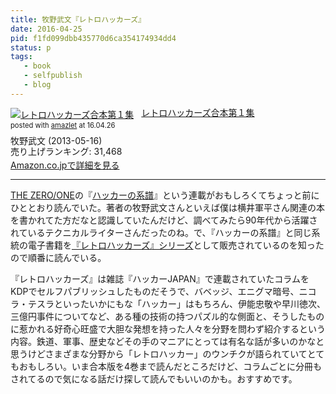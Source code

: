 ```yaml
---
title: 牧野武文『レトロハッカーズ』
date: 2016-04-25
pid: f1fd099dbb435770d6ca354174934dd4
status: p
tags:
   - book
   - selfpublish
   - blog
---
```


<div class="amazlet-box" style="margin-bottom:0px;"><div class="amazlet-image" style="float:left;margin:0px 12px 1px 0px;"><a href="http://www.amazon.co.jp/exec/obidos/ASIN/B00CU54Y8C/dotimpact-22/ref=nosim/" name="amazletlink" target="_blank"><img src="http://ecx.images-amazon.com/images/I/41tF2UsHPWL._SL160_.jpg" alt="レトロハッカーズ合本第１集" style="border: none;" /></a></div><div class="amazlet-info" style="line-height:120%; margin-bottom: 10px"><div class="amazlet-name" style="margin-bottom:10px;line-height:120%"><a href="http://www.amazon.co.jp/exec/obidos/ASIN/B00CU54Y8C/dotimpact-22/ref=nosim/" name="amazletlink" target="_blank">レトロハッカーズ合本第１集</a><div class="amazlet-powered-date" style="font-size:80%;margin-top:5px;line-height:120%">posted with <a href="http://www.amazlet.com/" title="amazlet" target="_blank">amazlet</a> at 16.04.26</div></div><div class="amazlet-detail">牧野武文 (2013-05-16)<br />売り上げランキング: 31,468<br /></div><div class="amazlet-sub-info" style="float: left;"><div class="amazlet-link" style="margin-top: 5px"><a href="http://www.amazon.co.jp/exec/obidos/ASIN/B00CU54Y8C/dotimpact-22/ref=nosim/" name="amazletlink" target="_blank">Amazon.co.jpで詳細を見る</a></div></div></div><div class="amazlet-footer" style="clear: left"></div></div>

---- 

[THE ZERO/ONE][1]の『[ハッカーの系譜][2]』という連載がおもしろくてちょっと前にひととおり読んでいた。著者の牧野武文さんといえば僕は横井軍平さん関連の本を書かれてた方だなと認識していたんだけど、調べてみたら90年代から活躍されているテクニカルライターさんだったのね。で、『ハッカーの系譜』と同じ系統の電子書籍を[『レトロハッカーズ』シリーズ][3]として販売されているのを知ったので順番に読んでいる。

『レトロハッカーズ』は雑誌『ハッカーJAPAN』で連載されていたコラムをKDPでセルフパブリッシュしたものだそうで、バベッジ、エニグマ暗号、ニコラ・テスラといったいかにもな「ハッカー」はもちろん、伊能忠敬や早川徳次、三億円事件についてなど、ある種の技術の持つパズル的な側面と、そうしたものに惹かれる好奇心旺盛で大胆な発想を持った人々を分野を問わず紹介するという内容。鉄道、軍事、歴史などその手のマニアにとっては有名な話が多いのかなと思うけどさまざまな分野から「レトロハッカー」のウンチクが語られていてとてもおもしろい。いま合本版を4巻まで読んだところだけど、コラムごとに分冊もされてるので気になる話だけ探して読んでもいいのかも。おすすめです。

[1]:	https://the01.jp/
[2]:	https://the01.jp/p000author/makino/
[3]:	http://www.amazon.co.jp/s/ref=series_rw_dp_labf?_encoding=UTF8&field-collection=%E3%83%AC%E3%83%88%E3%83%AD%E3%83%8F%E3%83%83%E3%82%AB%E3%83%BC%E3%82%BA%E5%90%88%E6%9C%AC&url=search-alias%3Ddigital-text
